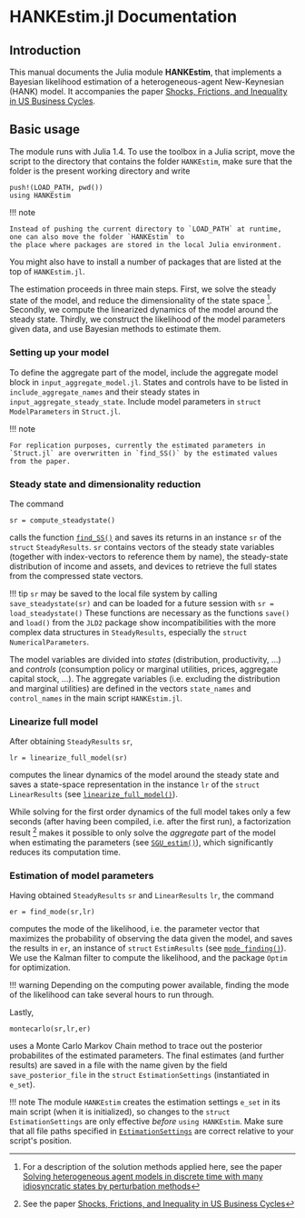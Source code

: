 # HANKEstim.jl Documentation
## Introduction
This manual documents the Julia module **HANKEstim**, that implements a Bayesian likelihood
estimation of a heterogeneous-agent New-Keynesian (HANK) model. It accompanies the paper
[Shocks, Frictions, and Inequality in US Business Cycles](https://www.benjaminborn.de/publication/bbl_inequality_2020/).
## Basic usage
The module runs with Julia 1.4. To use the toolbox in a Julia script, move the script to the directory that contains the folder `HANKEstim`, make sure that the folder is the present working directory and write
```
push!(LOAD_PATH, pwd())
using HANKEstim
```
!!! note

    Instead of pushing the current directory to `LOAD_PATH` at runtime, one can also move the folder `HANKEstim` to
    the place where packages are stored in the local Julia environment.

You might also have to install a number of packages that are listed at the top of `HANKEstim.jl`.

The estimation proceeds in three main steps. First, we solve the steady state of the model, and reduce the
dimensionality of the state space [^BL]. Secondly, we compute the linearized dynamics of the model
around the steady state. Thirdly, we construct the likelihood of the model parameters given data,
and use Bayesian methods to estimate them.

### Setting up your model

To define the aggregate part of the model, include the aggregate model block in `input_aggregate_model.jl`. States and controls have to be listed in `include_aggregate_names` and their steady states in `input_aggregate_steady_state`. Include model parameters in `struct ModelParameters` in `Struct.jl`.

!!! note

    For replication purposes, currently the estimated parameters in `Struct.jl` are overwritten in `find_SS()` by the estimated values from the paper.



### Steady state and dimensionality reduction
The command
```
sr = compute_steadystate()
```
calls the function [`find_SS()`](@ref) and saves its returns in an instance `sr` of the `struct` `SteadyResults`.
`sr` contains vectors of the steady state variables (together with index-vectors to reference them by name),
the steady-state distribution of income and assets, and devices to retrieve the full states from the
compressed state vectors.

!!! tip
    `sr` may be saved to the local file system by calling
    ```
    save_steadystate(sr)
    ```
    and can be loaded for a future session with
    ```
    sr = load_steadystate()
    ```
    These functions are necessary as the functions `save()` and `load()` from the `JLD2` package
    show incompatibilities with the more complex data structures in `SteadyResults`, especially
    the `struct` `NumericalParameters`.

The model variables are divided into *states* (distribution, productivity, ...) and
*controls* (consumption policy or marginal utilities, prices, aggregate capital stock, ...).
The aggregate variables (i.e. excluding the distribution and marginal utilities) are defined
in the vectors `state_names` and `control_names` in the main script `HANKEstim.jl`.

### Linearize full model
After obtaining `SteadyResults` `sr`,
```
lr = linearize_full_model(sr)
```
computes the linear dynamics of the model around the steady state and saves a state-space representation
in the instance `lr` of the `struct` `LinearResults` (see [`linearize_full_model()`](@ref)).

While solving for the first order dynamics of the full model takes only a few seconds (after having been compiled, i.e. after the first run),
a factorization result [^BBL] makes it possible to only solve the *aggregate* part of the model
when estimating the parameters (see [`SGU_estim()`](@ref)), which significantly reduces its computation time.

### Estimation of model parameters
Having obtained `SteadyResults` `sr` and `LinearResults` `lr`, the command
```
er = find_mode(sr,lr)
```
computes the mode of the likelihood, i.e. the parameter vector that maximizes the probability of
observing the data given the model, and saves the results in `er`, an instance of `struct` `EstimResults`
(see [`mode_finding()`](@ref)). We use the Kalman filter to compute the likelihood, and the package
`Optim` for optimization.

!!! warning
    Depending on the computing power available, finding the mode of the likelihood can take several hours to run through.

Lastly,
```
montecarlo(sr,lr,er)
```
uses a Monte Carlo Markov Chain method to trace out the posterior probabilites of the estimated parameters.
The final estimates (and further results) are saved in a file with the name given by the field `save_posterior_file`
in the `struct` `EstimationSettings` (instantiated in `e_set`).

!!! note
    The module `HANKEstim` creates the estimation settings `e_set` in its main script (when it is initialized),
    so changes to the `struct` `EstimationSettings` are only effective *before* `using HANKEstim`. Make sure
    that all file paths specified in [`EstimationSettings`](@ref) are correct relative to your script's position.

[^BBL]:
    See the paper [Shocks, Frictions, and Inequality in US Business Cycles](https://cepr.org/active/publications/discussion_papers/dp.php?dpno=14364)
[^BL]:
    For a description of the solution methods applied here, see the paper
    [Solving heterogeneous agent models in discrete time with many idiosyncratic states by perturbation methods](https://cepr.org/active/publications/discussion_papers/dp.php?dpno=13071#)
